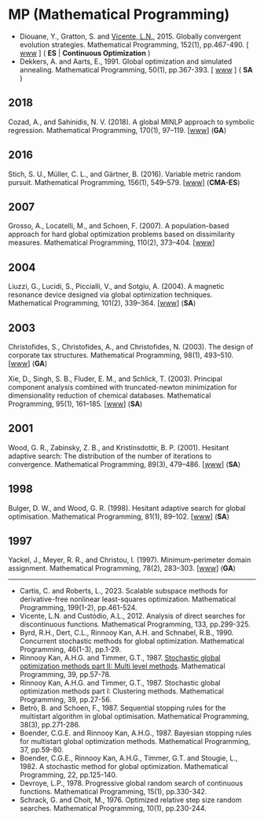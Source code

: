 # MP (Mathematical Programming)

* Diouane, Y., Gratton, S. and [Vicente, L.N.](https://coral.ise.lehigh.edu/lnv/), 2015. Globally convergent evolution strategies. Mathematical Programming, 152(1), pp.467-490. [ [www](https://link.springer.com/article/10.1007/s10107-014-0793-x) ] ( **ES** | **Continuous Optimization** )
* Dekkers, A. and Aarts, E., 1991. Global optimization and simulated annealing. Mathematical Programming, 50(1), pp.367-393. [ [www](https://link.springer.com/article/10.1007/BF01594945) ] ( **SA** )

## 2018

Cozad, A., and Sahinidis, N. V. (2018). A global MINLP approach to symbolic regression. Mathematical Programming, 170(1), 97–119. [[www](https://doi.org/10.1007/s10107-018-1289-x)] (**GA**)

## 2016

Stich, S. U., Müller, C. L., and Gärtner, B. (2016). Variable metric random pursuit. Mathematical Programming, 156(1), 549–579. [[www](https://doi.org/10.1007/s10107-015-0908-z)] (**CMA-ES**)

## 2007

Grosso, A., Locatelli, M., and Schoen, F. (2007). A population-based approach for hard global optimization problems based on dissimilarity measures. Mathematical Programming, 110(2), 373–404. [[www](https://doi.org/10.1007/s10107-006-0006-3)]

## 2004

Liuzzi, G., Lucidi, S., Piccialli, V., and Sotgiu, A. (2004). A magnetic resonance device designed via global optimization techniques. Mathematical Programming, 101(2), 339–364. [[www](https://doi.org/10.1007/s10107-004-0528-5)]  (**SA**)

## 2003

Christofides, S., Christofides, A., and Christofides, N. (2003). The design of corporate tax structures. Mathematical Programming, 98(1), 493–510. [[www](https://doi.org/10.1007/s10107-003-0416-4)] (**GA**)

Xie, D., Singh, S. B., Fluder, E. M., and Schlick, T. (2003). Principal component analysis combined with truncated-newton minimization for dimensionality reduction of chemical databases. Mathematical Programming, 95(1), 161–185. [[www](https://doi.org/10.1007/s10107-002-0345-7)] (**SA**)

## 2001

Wood, G. R., Zabinsky, Z. B., and Kristinsdottir, B. P. (2001). Hesitant adaptive search: The distribution of the number of iterations to convergence. Mathematical Programming, 89(3), 479–486. [[www](https://doi.org/10.1007/PL00011410)] (**SA**)

## 1998

Bulger, D. W., and Wood, G. R. (1998). Hesitant adaptive search for global optimisation. Mathematical Programming, 81(1), 89–102. [[www](https://doi.org/10.1007/BF01584846)] (**SA**)

## 1997

Yackel, J., Meyer, R. R., and Christou, I. (1997). Minimum-perimeter domain assignment. Mathematical Programming, 78(2), 283–303. [[www](https://doi.org/10.1007/BF02614375)] (**GA**)

******* *** *******

* Cartis, C. and Roberts, L., 2023. Scalable subspace methods for derivative-free nonlinear least-squares optimization. Mathematical Programming, 199(1-2), pp.461-524.
* Vicente, L.N. and Custódio, A.L., 2012. Analysis of direct searches for discontinuous functions. Mathematical Programming, 133, pp.299-325.
* Byrd, R.H., Dert, C.L., Rinnooy Kan, A.H. and Schnabel, R.B., 1990. Concurrent stochastic methods for global optimization. Mathematical Programming, 46(1-3), pp.1-29.
* Rinnooy Kan, A.H.G. and Timmer, G.T., 1987. [Stochastic global optimization methods part II: Multi level methods](https://link.springer.com/article/10.1007/BF02592071). Mathematical Programming, 39, pp.57-78.
* Rinnooy Kan, A.H.G. and Timmer, G.T., 1987. Stochastic global optimization methods part I: Clustering methods. Mathematical Programming, 39, pp.27-56.
* Betrò, B. and Schoen, F., 1987. Sequential stopping rules for the multistart algorithm in global optimisation. Mathematical Programming, 38(3), pp.271-286.
* Boender, C.G.E. and Rinnooy Kan, A.H.G., 1987. Bayesian stopping rules for multistart global optimization methods. Mathematical Programming, 37, pp.59-80.
* Boender, C.G.E., Rinnooy Kan, A.H.G., Timmer, G.T. and Stougie, L., 1982. A stochastic method for global optimization. Mathematical Programming, 22, pp.125-140.
* Devroye, L.P., 1978. Progressive global random search of continuous functions. Mathematical Programming, 15(1), pp.330-342.
* Schrack, G. and Choit, M., 1976. Optimized relative step size random searches. Mathematical Programming, 10(1), pp.230-244.

